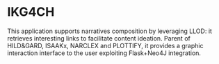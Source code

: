 # IKG4CH
This application supports narratives composition by leveraging LLOD: it retrieves interesting links to facilitate content ideation.
Parent of HILD&GARD, ISAAKx, NARCLEX and PLOTTIFY, it provides a graphic interaction interface to the user exploiting Flask+Neo4J integration. 

